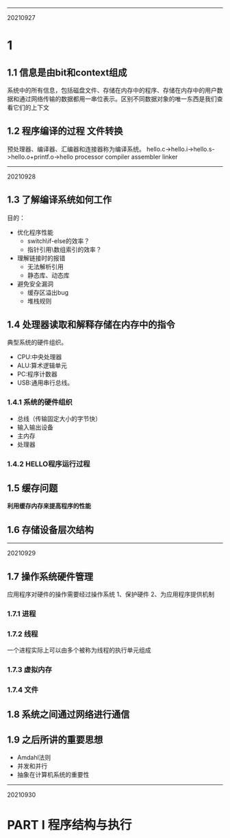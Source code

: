 ***
20210927
# 1
## 1.1 信息是由bit和context组成
系统中的所有信息，包括磁盘文件、存储在内存中的程序、存储在内存中的用户数据和通过网络传输的数据都用一串位表示。区别不同数据对象的唯一东西是我们查看它们的上下文
## 1.2 程序编译的过程 文件转换
预处理器、编译器、汇编器和连接器称为编译系统。
hello.c->hello.i->hello.s->hello.o+printf.o->hello
    processor   compiler    assembler   linker
***
20210928
## 1.3 了解编译系统如何工作
目的：
* 优化程序性能
    * switch\if-else的效率？
    *  指针引用\数组索引的效率？
* 理解链接时的报错
    * 无法解析引用
    * 静态库、动态库
* 避免安全漏洞
    * 缓存区溢出bug
    * 堆栈规则

## 1.4 处理器读取和解释存储在内存中的指令
典型系统的硬件组织。
* CPU:中央处理器
* ALU:算术逻辑单元
* PC:程序计数器
* USB:通用串行总线。


### 1.4.1 系统的硬件组织
* 总线（传输固定大小的字节快）
* 输入输出设备
* 主内存
* 处理器

### 1.4.2 HELLO程序运行过程

## 1.5 缓存问题
**利用缓存内存来提高程序的性能**

## 1.6 存储设备层次结构
***
20210929
## 1.7 操作系统硬件管理
应用程序对硬件的操作需要经过操作系统
1、保护硬件
2、为应用程序提供机制
### 1.7.1 进程
### 1.7.2 线程
一个进程实际上可以由多个被称为线程的执行单元组成
### 1.7.3 虚拟内存
### 1.7.4 文件
## 1.8 系统之间通过网络进行通信
## 1.9 之后所讲的重要思想
* Amdahl法则
* 并发和并行
* 抽象在计算机系统的重要性
***
20210930
# PART I 程序结构与执行
